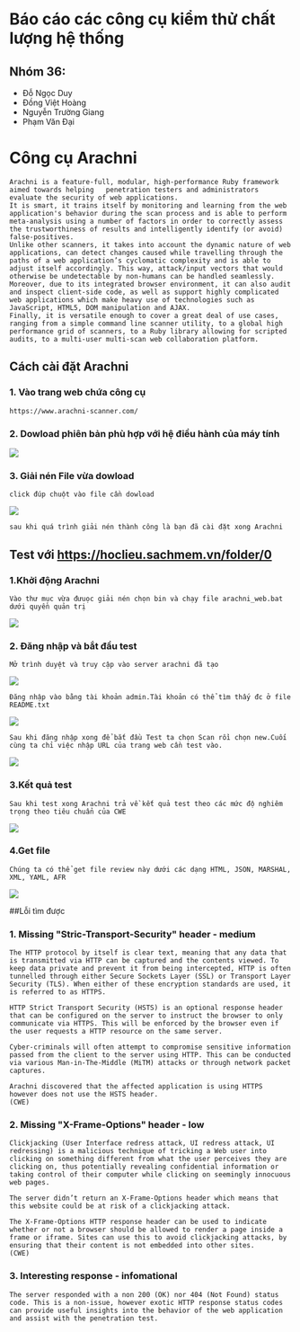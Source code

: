 # Báo cáo các công cụ kiểm thử chất lượng hệ thống
## Nhóm 36:
- Đỗ Ngọc Duy
- Đồng Việt Hoàng
- Nguyễn Trường Giang
- Phạm Văn Đại

# Công cụ Arachni
    Arachni is a feature-full, modular, high-performance Ruby framework aimed towards helping   penetration testers and administrators evaluate the security of web applications.
    It is smart, it trains itself by monitoring and learning from the web application's behavior during the scan process and is able to perform meta-analysis using a number of factors in order to correctly assess the trustworthiness of results and intelligently identify (or avoid) false-positives.
    Unlike other scanners, it takes into account the dynamic nature of web applications, can detect changes caused while travelling through the paths of a web application’s cyclomatic complexity and is able to adjust itself accordingly. This way, attack/input vectors that would otherwise be undetectable by non-humans can be handled seamlessly.
    Moreover, due to its integrated browser environment, it can also audit and inspect client-side code, as well as support highly complicated web applications which make heavy use of technologies such as JavaScript, HTML5, DOM manipulation and AJAX.
    Finally, it is versatile enough to cover a great deal of use cases, ranging from a simple command line scanner utility, to a global high performance grid of scanners, to a Ruby library allowing for scripted audits, to a multi-user multi-scan web collaboration platform.

## Cách cài đặt Arachni
### 1. Vào trang web chứa công cụ
```
https://www.arachni-scanner.com/
```
### 2. Dowload phiên bản phù hợp với hệ điều hành của máy tính
![](dowload.png) 

### 3. Giải nén File vừa dowload
    click đúp chuột vào file cần dowload
![](extract.png)

    sau khi quá trình giải nén thành công là bạn đã cài đặt xong Arachni

## Test với https://hoclieu.sachmem.vn/folder/0
### 1.Khởi động Arachni
    Vào thư mục vừa đưuọc giải nén chọn bin và chạy file arachni_web.bat dưới quyền quản trị

![](Starting.png)

### 2. Đăng nhập và bắt đầu test
    Mở trình duyệt và truy cập vào server arachni đã tạo

![](login1.png)

    Đăng nhập vào bằng tài khoản admin.Tài khoản có thể tìm thấy đc ở file README.txt

![](login2.png)

    Sau khi đăng nhập xong để bắt đầu Test ta chọn Scan rồi chọn new.Cuối cùng ta chỉ việc nhập URL của trang web cần test vào.

![](testing.png)

### 3.Kết quả test
    Sau khi test xong Arachni trả về kết quả test theo các mức độ nghiêm trọng theo tiêu chuẩn của CWE

![](result.png)

### 4.Get file 
    Chúng ta có thể get file review này dưới các dạng HTML, JSON, MARSHAL, XML, YAML, AFR

![](review.png)

##Lỗi tìm được
### 1. Missing "Stric-Transport-Security" header - medium
    The HTTP protocol by itself is clear text, meaning that any data that is transmitted via HTTP can be captured and the contents viewed. To keep data private and prevent it from being intercepted, HTTP is often tunnelled through either Secure Sockets Layer (SSL) or Transport Layer Security (TLS). When either of these encryption standards are used, it is referred to as HTTPS.

    HTTP Strict Transport Security (HSTS) is an optional response header that can be configured on the server to instruct the browser to only communicate via HTTPS. This will be enforced by the browser even if the user requests a HTTP resource on the same server.

    Cyber-criminals will often attempt to compromise sensitive information passed from the client to the server using HTTP. This can be conducted via various Man-in-The-Middle (MiTM) attacks or through network packet captures.

    Arachni discovered that the affected application is using HTTPS however does not use the HSTS header.
    (CWE)
### 2. Missing "X-Frame-Options" header - low

	Clickjacking (User Interface redress attack, UI redress attack, UI redressing) is a malicious technique of tricking a Web user into clicking on something different from what the user perceives they are clicking on, thus potentially revealing confidential information or taking control of their computer while clicking on seemingly innocuous web pages.

    The server didn’t return an X-Frame-Options header which means that this website could be at risk of a clickjacking attack.

    The X-Frame-Options HTTP response header can be used to indicate whether or not a browser should be allowed to render a page inside a frame or iframe. Sites can use this to avoid clickjacking attacks, by ensuring that their content is not embedded into other sites.
    (CWE)

### 3. Interesting response - infomational

    The server responded with a non 200 (OK) nor 404 (Not Found) status code. This is a non-issue, however exotic HTTP response status codes can provide useful insights into the behavior of the web application and assist with the penetration test.

